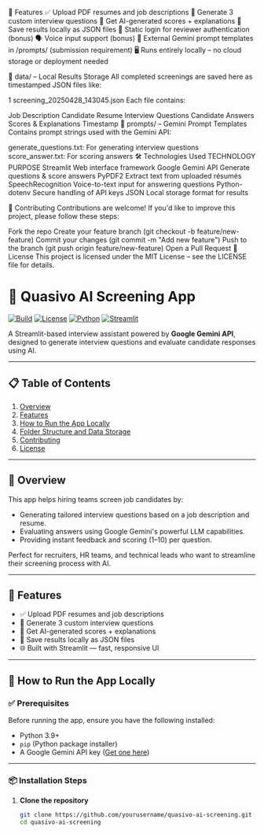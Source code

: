 🌟 Features
✅ Upload PDF resumes and job descriptions
💬 Generate 3 custom interview questions
🎯 Get AI-generated scores + explanations
💾 Save results locally as JSON files
🔐 Static login for reviewer authentication (bonus)
🗣️ Voice input support (bonus)
📁 External Gemini prompt templates in /prompts/ (submission requirement)
🖥️ Runs entirely locally – no cloud storage or deployment needed


📂 data/ – Local Results Storage
All completed screenings are saved here as timestamped JSON files like:



1
screening_20250428_143045.json
Each file contains:

Job Description
Candidate Resume
Interview Questions
Candidate Answers
Scores & Explanations
Timestamp
📂 prompts/ – Gemini Prompt Templates
Contains prompt strings used with the Gemini API:

generate_questions.txt: For generating interview questions
score_answer.txt: For scoring answers
🛠️ Technologies Used
TECHNOLOGY
PURPOSE
Streamlit
Web interface framework
Google Gemini API
Generate questions & score answers
PyPDF2
Extract text from uploaded résumés
SpeechRecognition
Voice-to-text input for answering questions
Python-dotenv
Secure handling of API keys
JSON
Local storage format for results

🤝 Contributing
Contributions are welcome! If you'd like to improve this project, please follow these steps:

Fork the repo
Create your feature branch (git checkout -b feature/new-feature)
Commit your changes (git commit -m "Add new feature")
Push to the branch (git push origin feature/new-feature)
Open a Pull Request
📄 License
This project is licensed under the MIT License – see the LICENSE file for details.

# 🤖 Quasivo AI Screening App

[![Build](https://img.shields.io/badge/build-passing-brightgreen)](https://github.com/yourusername/quasivo-ai-screening) 
[![License](https://img.shields.io/github/license/yourusername/quasivo-ai-screening)](LICENSE) 
[![Python](https://img.shields.io/badge/python-3.9+-blue)](https://www.python.org/) 
[![Streamlit](https://img.shields.io/badge/framework-streamlit-orange)](https://streamlit.io) 

A Streamlit-based interview assistant powered by **Google Gemini API**, designed to generate interview questions and evaluate candidate responses using AI.

---

## 📋 Table of Contents

1. [Overview](#overview)
2. [Features](#features)
3. [How to Run the App Locally](#how-to-run-the-app-locally)
4. [Folder Structure and Data Storage](#folder-structure-and-data-storage)
5. [Contributing](#contributing)
6. [License](#license)

---

## 🧠 Overview

This app helps hiring teams screen job candidates by:
- Generating tailored interview questions based on a job description and resume.
- Evaluating answers using Google Gemini's powerful LLM capabilities.
- Providing instant feedback and scoring (1–10) per question.

Perfect for recruiters, HR teams, and technical leads who want to streamline their screening process with AI.

---

## 🌟 Features

- ✅ Upload PDF resumes and job descriptions
- 💬 Generate 3 custom interview questions
- 🎯 Get AI-generated scores + explanations
- 💾 Save results locally as JSON files
- 🌐 Built with Streamlit — fast, responsive UI

---

## 🚀 How to Run the App Locally

### ✅ Prerequisites

Before running the app, ensure you have the following installed:

- Python 3.9+
- `pip` (Python package installer)
- A Google Gemini API key ([Get one here](https://makersuite.google.com/)) 

---

### 📦 Installation Steps

1. **Clone the repository**
   ```bash
   git clone https://github.com/yourusername/quasivo-ai-screening.git 
   cd quasivo-ai-screening